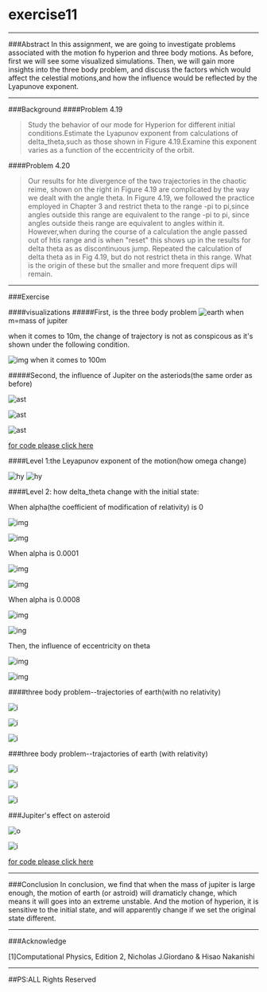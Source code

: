 # exercise11
***
###Abstract
In this assignment, we are going to investigate problems associated with the motion fo hyperion and three body motions. As before, first we will see some visualized simulations. Then, we will gain more insights into the three body problem, and discuss the factors which would affect the celestial motions,and how the influence would be reflected by the Lyapunove exponent.
***
###Background
####Problem 4.19 
>Study the behavior of our mode for Hyperion for different initial conditions.Estimate the Lyapunov exponent from calculations of delta_theta,such as those shown in Figure 4.19.Examine this exponent varies as a function of the eccentricity of the orbit.

####Problem 4.20
>Our results for hte divergence of the two trajectories in the chaotic reime, shown on the right in Figure 4.19 are complicated by the way we dealt with the angle theta. In Figure 4.19, we followed the practice employed in Chapter 3 and restrict theta to the range -pi to pi,since angles outside this range are equivalent to the range -pi to pi, since angles outside theis range are equivalent to angles within it. However,when during the course of a calculation the angle passed out of htis range and is when "reset" this shows up in the results for delta theta as as discontinuous jump. Repeated the calculation of delta theta as in Fig 4.19, but do not restrict theta in this range. What is the origin of these but the smaller and more frequent dips will remain.
***
###Exercise

####visualizations
#####First, is the three body problem
![earth](https://github.com/LuxAsteria/test3/blob/master/k%3D1%20earth.gif)
when m=mass of jupiter

when it comes to 10m, the change of trajectory is not as conspicous as it's shown under the following condition.

![img](https://github.com/LuxAsteria/test3/blob/master/k%3D100%20erth.gif)
when it comes to 100m

#####Second, the influence of Jupiter on the asteriods(the same order as before)

![ast](https://github.com/LuxAsteria/test3/blob/master/k%3D1.gif)

![ast](https://github.com/LuxAsteria/test3/blob/master/k%3D10%20ast.gif)

![ast](https://github.com/LuxAsteria/test3/blob/master/k%3D100%20ast.gif)

[for code please click here](https://github.com/LuxAsteria/exercise11/blob/master/code)

####Level 1:the Leyapunov exponent of the motion(how omega change)

![hy](https://github.com/LuxAsteria/test3/blob/master/omega.png)
![hy](https://github.com/LuxAsteria/test3/blob/master/omega2.png)

####Level 2: how delta_theta change with the initial state:

When alpha(the coefficient of modification of relativity) is 0

![img](https://github.com/LuxAsteria/test3/blob/master/deltatheta.png)

![img](https://github.com/LuxAsteria/test3/blob/master/delta.png)

When alpha is 0.0001

![img](https://github.com/LuxAsteria/test3/blob/master/theta_t.png)

![img](https://github.com/LuxAsteria/test3/blob/master/theta_t2.png)

When alpha is 0.0008

![img](https://github.com/LuxAsteria/test3/blob/master/屏幕快照%202016-12-01%20下午8.16.23.png)

![ing](https://github.com/LuxAsteria/test3/blob/master/屏幕快照%202016-12-01%20下午8.16.00.png)

Then, the influence of eccentricity on theta

![img](https://github.com/LuxAsteria/test3/blob/master/屏幕快照%202016-12-01%20下午8.25.10.png)

![img](https://github.com/LuxAsteria/test3/blob/master/屏幕快照%202016-12-01%20下午8.25.36.png)

####three body problem--trajectories of earth(with no relativity)

![i](https://github.com/LuxAsteria/test3/blob/master/屏幕快照%202016-12-04%20上午9.31.01.png)

![i](https://github.com/LuxAsteria/test3/blob/master/屏幕快照%202016-12-04%20上午9.30.40.png)

![i](https://github.com/LuxAsteria/test3/blob/master/屏幕快照%202016-12-04%20上午9.30.23.png)

###three body problem--trajactories of earth (with relativity)

![i](https://github.com/LuxAsteria/test3/blob/master/屏幕快照%202016-12-04%20上午9.31.50.png)

![i](https://github.com/LuxAsteria/test3/blob/master/屏幕快照%202016-12-04%20上午9.32.36.png)

![i](https://github.com/LuxAsteria/test3/blob/master/屏幕快照%202016-12-04%20上午9.33.08.png)

###Jupiter's effect on asteroid

![o](https://github.com/LuxAsteria/test3/blob/master/屏幕快照%202016-12-04%20上午9.34.07.png)

![i](https://github.com/LuxAsteria/test3/blob/master/屏幕快照%202016-12-04%20上午9.34.50.png)

[for code please click here](https://github.com/LuxAsteria/exercise11/blob/master/code)
***
###Conclusion
In conclusion, we find that when the mass of jupiter is large enough, the motion of earth (or astroid) will dramaticly change, which means it will goes into an extreme unstable. And the motion of hyperion, it is sensitive to the initial state, and will apparently change if we set the original state different.
***
###Acknowledge

[1]Computational Physics, Edition 2, Nicholas J.Giordano & Hisao Nakanishi
***

##PS:ALL Rights Reserved
